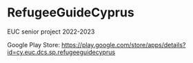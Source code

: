 # RefugeeGuideCyprus
EUC senior project 2022-2023

Google Play Store:
https://play.google.com/store/apps/details?id=cy.euc.dcs.sp.refugeeguidecyprus
